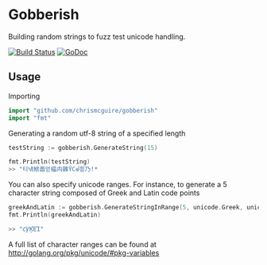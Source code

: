 Gobberish
=========
Building random strings to fuzz test unicode handling.

[![Build Status](https://travis-ci.org/chrismcguire/gobberish.svg?branch=master)](https://travis-ci.org/chrismcguire/gobberish)
[![GoDoc](https://godoc.org/github.com/chrismcguire/gobberish?status.svg)](https://godoc.org/github.com/chrismcguire/gobberish)

Usage
-----
Importing
```Go
import "github.com/chrismcguire/gobberish"
import "fmt"
```

Generating a random utf-8 string of a specified length
```Go
testString := gobberish.GenerateString(15)

fmt.Println(testString)
>> "티냮絥䯩얻橸禸䨃ȲСᣫ흳乃!*
```

You can also specify unicode ranges. For instance, to generate a 5 character string composed of Greek and Latin code points
```Go
greekAndLatin := gobberish.GenerateStringInRange(5, unicode.Greek, unicode.Latin)
fmt.Println(greekAndLatin)

>> "ƈꝨĶῈΊ"
```
A full list of character ranges can be found at http://golang.org/pkg/unicode/#pkg-variables
